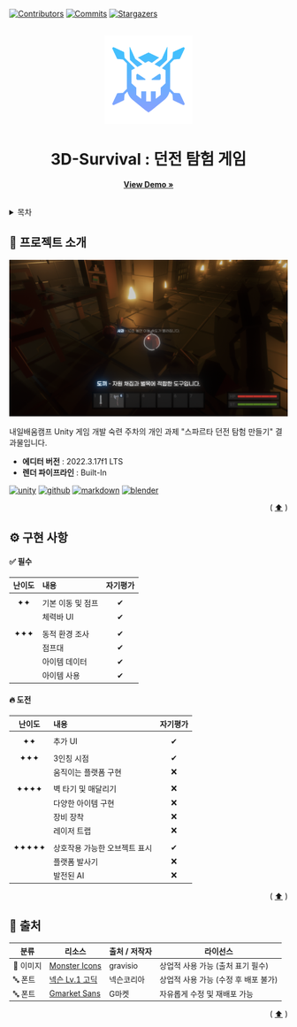 <a id="readme-top"></a>



<!-- PROJECT SHIELDS -->
[![Contributors][contributors-shield]][contributors-url]
[![Commits][commits-shield]][commits-url]
[![Stargazers][stars-shield]][stars-url]



<!-- 프로젝트 로고 -->
<br />
<div align="center">
  <a href="https://github.com/25maru/3D-Survival">
    <img src="images/logo.png" alt="Logo" width="160" height="160">
  </a>

  <h1 align="center">3D-Survival : 던전 탐험 게임</h2>

  <p align="center">
    <a href="https://youtu.be/p-Kqtbe-Ntg"><strong>View Demo »</strong></a>
    <br />
  </p>
</div>
<br />


<!-- 목차 -->
<details>
  <summary>목차</summary>
  <ol>
    <li><a href="#-프로젝트-소개">프로젝트 소개</a></li>
    <li><a href="#-구현-사항">구현 사항</a></li>
    <li><a href="#-출처">출처</a></li>
  </ol>
</details>



<!-- 프로젝트 소개 -->
## 📝 프로젝트 소개

[![Screen Shot][product-screenshot]](https://github.com/25maru/3D-Survival)

내일배움캠프 Unity 게임 개발 숙련 주차의 개인 과제 "스파르타 던전 탐험 만들기" 결과물입니다.

- **에디터 버전** : 2022.3.17f1 LTS
- **렌더 파이프라인** : Built-In



[![unity][unity.com]][unity-url]
[![github][github.com]][github-url]
[![markdown][markdownguide.org]][markdownguide-url]
[![blender][blender.org]][blender-url]

<p align="right">( <a href="#readme-top">⬆️</a> )</p>



<!-- 구현 사항 -->
## ⚙️ 구현 사항



<!-- 필수 -->
#### ✅ 필수
|난이도|내용|자기평가|
|:---:|:---|:---:|
||||
|✦✦|기본 이동 및 점프|✔|
||체력바 UI|✔|
||||
|✦✦✦|동적 환경 조사|✔|
||점프대|✔|
||아이템 데이터|✔|
||아이템 사용|✔|



<!-- 도전 -->
#### 🔥 도전
|난이도|내용|자기평가|
|:---:|:---|:---:|
||||
|✦✦|추가 UI|✔|
||||
|✦✦✦|3인칭 시점|✔|
||움직이는 플랫폼 구현|❌|
||||
|✦✦✦✦|벽 타기 및 매달리기|❌|
||다양한 아이템 구현|❌|
||장비 장착|❌|
||레이저 트랩|❌|
||||
|✦✦✦✦✦|상호작용 가능한 오브젝트 표시|✔|
||플랫폼 발사기|❌|
||발전된 AI|❌|



<p align="right">( <a href="#readme-top">⬆️</a> )</p>



<!-- 출처 -->
## 📜 출처

| 분류 | 리소스 | 출처 / 저작자 | 라이선스 |
|------|--------|--------------|----------|
| 🎨 이미지 | [Monster Icons](https://www.flaticon.com/free-icons/monster) | gravisio | 상업적 사용 가능 (출처 표기 필수) |
| 🔤 폰트 | [넥슨 Lv.1 고딕](https://font.nexon.com) | 넥슨코리아 | 상업적 사용 가능 (수정 후 배포 불가) |
| 🔤 폰트 | [Gmarket Sans](https://corp.gmarket.com/fonts) | G마켓 | 자유롭게 수정 및 재배포 가능 |



<p align="right">( <a href="#readme-top">⬆️</a> )</p>



<!-- 마크다운 링크 & 이미지 -->
[contributors-shield]: https://img.shields.io/github/contributors/25maru/3D-Survival.svg?style=for-the-badge
[contributors-url]: https://github.com/25maru/3D-Survival/graphs/contributors
[commits-shield]: https://img.shields.io/github/commits-since/25maru/3D-Survival/v1.0.0.svg?style=for-the-badge
[commits-url]: https://github.com/25maru/3D-Survival/graphs/commit-activity
[stars-shield]: https://img.shields.io/github/stars/25maru/3D-Survival.svg?style=for-the-badge
[stars-url]: https://github.com/25maru/3D-Survival/stargazers
[unity.com]: https://img.shields.io/badge/Unity-FFFFFF?style=for-the-badge&logo=unity&logoColor=black
[unity-url]: https://unity.com/kr
[github.com]: https://img.shields.io/badge/Github-222222?style=for-the-badge&logo=github&logoColor=white
[github-url]: https://github.com
[markdownguide.org]: https://img.shields.io/badge/Markdown-000000?style=for-the-badge&logo=markdown&logoColor=white
[markdownguide-url]: https://markdownguide.org
[blender.org]: https://img.shields.io/badge/Blender-E87D0D?style=for-the-badge&logo=blender&logoColor=white
[blender-url]: https://www.blender.org
[product-screenshot]: images/screenshot.png
